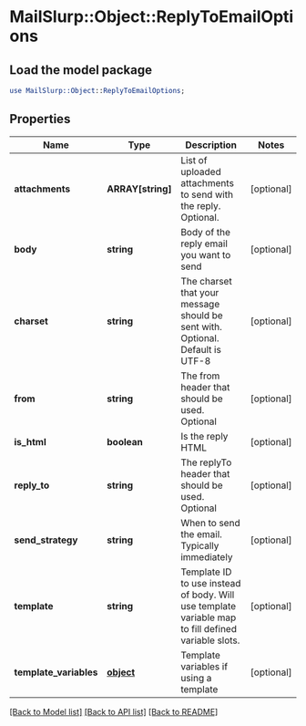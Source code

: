 # MailSlurp::Object::ReplyToEmailOptions

## Load the model package
```perl
use MailSlurp::Object::ReplyToEmailOptions;
```

## Properties
Name | Type | Description | Notes
------------ | ------------- | ------------- | -------------
**attachments** | **ARRAY[string]** | List of uploaded attachments to send with the reply. Optional. | [optional] 
**body** | **string** | Body of the reply email you want to send | [optional] 
**charset** | **string** | The charset that your message should be sent with. Optional. Default is UTF-8 | [optional] 
**from** | **string** | The from header that should be used. Optional | [optional] 
**is_html** | **boolean** | Is the reply HTML | [optional] 
**reply_to** | **string** | The replyTo header that should be used. Optional | [optional] 
**send_strategy** | **string** | When to send the email. Typically immediately | [optional] 
**template** | **string** | Template ID to use instead of body. Will use template variable map to fill defined variable slots. | [optional] 
**template_variables** | [**object**]() | Template variables if using a template | [optional] 

[[Back to Model list]](../README#documentation-for-models) [[Back to API list]](../README#documentation-for-api-endpoints) [[Back to README]](../README)


